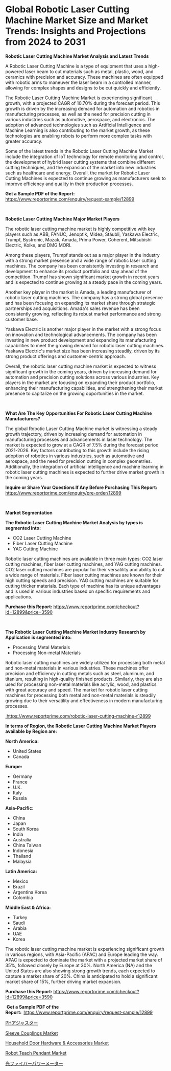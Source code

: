 <p><h1>Global Robotic Laser Cutting Machine Market Size and Market Trends: Insights and Projections from 2024 to 2031</h1></p><p><strong>Robotic Laser Cutting Machine Market Analysis and Latest Trends</strong></p>
<p><p>A Robotic Laser Cutting Machine is a type of equipment that uses a high-powered laser beam to cut materials such as metal, plastic, wood, and ceramics with precision and accuracy. These machines are often equipped with robotic arms to maneuver the laser beam in a controlled manner, allowing for complex shapes and designs to be cut quickly and efficiently.</p><p>The Robotic Laser Cutting Machine Market is experiencing significant growth, with a projected CAGR of 10.70% during the forecast period. This growth is driven by the increasing demand for automation and robotics in manufacturing processes, as well as the need for precision cutting in various industries such as automotive, aerospace, and electronics. The adoption of advanced technologies such as Artificial Intelligence and Machine Learning is also contributing to the market growth, as these technologies are enabling robots to perform more complex tasks with greater accuracy.</p><p>Some of the latest trends in the Robotic Laser Cutting Machine Market include the integration of IoT technology for remote monitoring and control, the development of hybrid laser cutting systems that combine different cutting techniques, and the expansion of the market into new industries such as healthcare and energy. Overall, the market for Robotic Laser Cutting Machines is expected to continue growing as manufacturers seek to improve efficiency and quality in their production processes.</p></p>
<p><strong>Get a Sample PDF of the Report:&nbsp;</strong> <a href="https://www.reportprime.com/enquiry/request-sample/12899">https://www.reportprime.com/enquiry/request-sample/12899</a></p>
<p>&nbsp;</p>
<p><strong>Robotic Laser Cutting Machine Major Market Players</strong></p>
<p><p>The robotic laser cutting machine market is highly competitive with key players such as ABB, FANUC, Jenoptik, Midea, Stäubli, Yaskawa Electric, Trumpf, Bystronic, Mazak, Amada, Prima Power, Coherent, Mitsubishi Electric, Koike, and DMG MORI. </p><p>Among these players, Trumpf stands out as a major player in the industry with a strong market presence and a wide range of robotic laser cutting machines. The company has been consistently investing in research and development to enhance its product portfolio and stay ahead of the competition. Trumpf has shown significant market growth in recent years and is expected to continue growing at a steady pace in the coming years.</p><p>Another key player in the market is Amada, a leading manufacturer of robotic laser cutting machines. The company has a strong global presence and has been focusing on expanding its market share through strategic partnerships and acquisitions. Amada's sales revenue has been consistently growing, reflecting its robust market performance and strong customer base.</p><p>Yaskawa Electric is another major player in the market with a strong focus on innovation and technological advancements. The company has been investing in new product development and expanding its manufacturing capabilities to meet the growing demand for robotic laser cutting machines. Yaskawa Electric's market size has been increasing steadily, driven by its strong product offerings and customer-centric approach.</p><p>Overall, the robotic laser cutting machine market is expected to witness significant growth in the coming years, driven by increasing demand for automation and precision cutting solutions across various industries. Key players in the market are focusing on expanding their product portfolio, enhancing their manufacturing capabilities, and strengthening their market presence to capitalize on the growing opportunities in the market.</p></p>
<p>&nbsp;</p>
<p><strong>What Are The Key Opportunities For Robotic Laser Cutting Machine Manufacturers?</strong></p>
<p><p>The global Robotic Laser Cutting Machine market is witnessing a steady growth trajectory, driven by increasing demand for automation in manufacturing processes and advancements in laser technology. The market is expected to grow at a CAGR of 7.5% during the forecast period 2021-2026. Key factors contributing to this growth include the rising adoption of robotics in various industries, such as automotive and aerospace, and the need for precision cutting in complex geometries. Additionally, the integration of artificial intelligence and machine learning in robotic laser cutting machines is expected to further drive market growth in the coming years.</p></p>
<p><strong>Inquire or Share Your Questions If Any Before Purchasing This Report:</strong> <a href="https://www.reportprime.com/enquiry/pre-order/12899">https://www.reportprime.com/enquiry/pre-order/12899</a></p>
<p>&nbsp;</p>
<p><strong>Market Segmentation</strong></p>
<p><strong>The Robotic Laser Cutting Machine Market Analysis by types is segmented into:</strong></p>
<p><ul><li>CO2 Laser Cutting Machine</li><li>Fiber Laser Cutting Machine</li><li>YAG Cutting Machine</li></ul></p>
<p><p>Robotic laser cutting machines are available in three main types: CO2 laser cutting machines, fiber laser cutting machines, and YAG cutting machines. CO2 laser cutting machines are popular for their versatility and ability to cut a wide range of materials. Fiber laser cutting machines are known for their high cutting speeds and precision. YAG cutting machines are suitable for cutting thicker materials. Each type of machine has its unique advantages and is used in various industries based on specific requirements and applications.</p></p>
<p><strong>Purchase this Report:&nbsp;</strong><a href="https://www.reportprime.com/checkout?id=12899&price=3590">https://www.reportprime.com/checkout?id=12899&price=3590</a></p>
<p>&nbsp;</p>
<p><strong>The Robotic Laser Cutting Machine Market Industry Research by Application is segmented into:</strong></p>
<p><ul><li>Processing Metal Materials</li><li>Processing Non-metal Materials</li></ul></p>
<p><p>Robotic laser cutting machines are widely utilized for processing both metal and non-metal materials in various industries. These machines offer precision and efficiency in cutting metals such as steel, aluminum, and titanium, resulting in high-quality finished products. Similarly, they are also used for processing non-metal materials like acrylic, wood, and plastics with great accuracy and speed. The market for robotic laser cutting machines for processing both metal and non-metal materials is steadily growing due to their versatility and effectiveness in modern manufacturing processes.</p></p>
<p><a href="https://www.reportprime.com/robotic-laser-cutting-machine-r12899">&nbsp;https://www.reportprime.com/robotic-laser-cutting-machine-r12899</a></p>
<p><strong>In terms of Region, the Robotic Laser Cutting Machine Market Players available by Region are:</strong></p>
<p>
    <p> <strong> North America: </strong>
        <ul>
            <li>United States</li>
            <li>Canada</li>
        </ul>
        </p> 
    <p> <strong> Europe: </strong>
        <ul>
            <li>Germany</li>
            <li>France</li>
            <li>U.K.</li>
            <li>Italy</li>
            <li>Russia</li>
        </ul>
        </p> 
    <p> <strong> Asia-Pacific: </strong>
        <ul>
            <li>China</li>
            <li>Japan</li>
            <li>South Korea</li>
            <li>India</li>
            <li>Australia</li>
            <li>China Taiwan</li>
            <li>Indonesia</li>
            <li>Thailand</li>
            <li>Malaysia</li>
        </ul>
        </p> 
    <p> <strong> Latin America: </strong>
        <ul>
            <li>Mexico</li>
            <li>Brazil</li>
            <li>Argentina Korea</li>
            <li>Colombia</li>
        </ul>
        </p> 
    <p> <strong> Middle East & Africa: </strong>
        <ul>
            <li>Turkey</li>
            <li>Saudi</li>
            <li>Arabia</li>
            <li>UAE</li>
            <li>Korea</li>
        </ul>
    </p>
    </p>
<p><p>The robotic laser cutting machine market is experiencing significant growth in various regions, with Asia-Pacific (APAC) and Europe leading the way. APAC is expected to dominate the market with a projected market share of 35%, followed closely by Europe at 30%. North America (NA) and the United States are also showing strong growth trends, each expected to capture a market share of 20%. China is anticipated to hold a significant market share of 15%, further driving market expansion.</p></p>
<p><strong>Purchase this Report: </strong><a href="https://www.reportprime.com/checkout?id=12899&price=3590">https://www.reportprime.com/checkout?id=12899&price=3590</a></p>
<p>&nbsp;<strong>Get a Sample PDF of the Report:&nbsp;&nbsp;</strong><a href="https://www.reportprime.com/enquiry/request-sample/12899">https://www.reportprime.com/enquiry/request-sample/12899</a></p>
<p><strong></strong></p>
<p><p><a href="https://github.com/KaliMetz2023/Market-Research-Report-List-1/blob/main/888877176096.md">PHアジャスター</a></p><p><a href="https://github.com/kosella/Market-Research-Report-List-3/blob/main/sleeve-couplings-market.md">Sleeve Couplings Market</a></p><p><a href="https://www.linkedin.com/pulse/household-door-hardware-amp-accessories-market-size-trends-oqxoc?trackingId=jLE7V7DiWiQVfnOIhIyAZg%3D%3D">Household Door Hardware & Accessories Market</a></p><p><a href="https://github.com/kufem1/Market-Research-Report-List-2/blob/main/robot-teach-pendant-market.md">Robot Teach Pendant Market</a></p><p><a href="https://github.com/JoanaNitzsche/Market-Research-Report-List-1/blob/main/829326076095.md">光ファイバーパワーメーター</a></p></p>